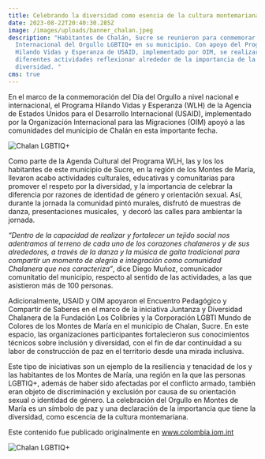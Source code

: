 ```yaml
---
title: Celebrando la diversidad como esencia de la cultura montemariana
date: 2023-08-22T20:40:30.285Z
image: /images/uploads/banner_chalan.jpeg
description: "Habitantes de Chalán, Sucre se reunieron para conmemorar el Día
  Internacional del Orgullo LGBTIQ+ en su municipio. Con apoyo del Programa
  Hilando Vidas y Esperanza de USAID, implementado por OIM, se realizaron
  diferentes actividades reflexionar alrededor de la importancia de la
  diversidad. "
cms: true
---
```

En el marco de la conmemoración del Día del Orgullo a nivel nacional e internacional, el Programa Hilando Vidas y Esperanza (WLH) de la Agencia de Estados Unidos para el Desarrollo Internacional (USAID), implementado por la Organización Internacional para las Migraciones (OIM) apoyó a las comunidades del municipio de Chalán en esta importante fecha. 

![Chalan LGBTIQ+](https://colombia.iom.int/sites/g/files/tmzbdl1011/files/images/Notas/chalan1.jpg)

Como parte de la Agenda Cultural del Programa WLH, las y los los habitantes de este municipio de Sucre, en la región de los Montes de María, llevaron acabo actividades culturales, educativas y comunitarias para promover el respeto por la diversidad, y la importancia de celebrar la diferencia por razones de identidad de género y orientación sexual. Así, durante la jornada la comunidad pintó murales, disfrutó de muestras de danza, presentaciones musicales,  y decoró las calles para ambientar la jornada.

*“Dentro de la capacidad de realizar y fortalecer un tejido social nos adentramos al terreno de cada uno de los corazones chalaneros y de sus alrededores, a través de la danza y la música de gaita tradicional para compartir un momento de alegría e integración como comunidad Chalanera que nos caracteriza”*, dice Diego Muñoz, comunicador comunitatio del municipio, respecto al sentido de las actividades, a las que asistieron más de 100 personas.

Adicionalmente, USAID y OIM apoyaron el Encuentro Pedagógico y Compartir de Saberes en el marco de la iniciativa Juntanza y Diversidad Chalanera de la Fundación Los Colibríes y la Corporación LGBTI Mundo de Colores de los Montes de María en el municipio de Chalan, Sucre. En este espacio, las organizaciones participantes fortalecieron sus conocimientos técnicos sobre inclusión y diversidad, con el fin de dar continuidad a su labor de construcción de paz en el territorio desde una mirada inclusiva. 

Este tipo de iniciativas son un ejemplo de la resiliencia y tenacidad de los y las habitantes de los Montes de María, una región en la que las personas LGBTIQ+, además de haber sido afectadas por el conflicto armado, también eran objeto de discriminación y exclusión por causa de su orientación sexual o identidad de género. La celebración del Orgullo en Montes de María es un símbolo de paz y una declaración de la importancia que tiene la diversidad, como escencia de la cultura montemariana. 

Este contenido fue publicado originalmente en www.colombia.iom.int

![Chalan LGBTIQ+](https://colombia.iom.int/sites/g/files/tmzbdl1011/files/images/Notas/whatsapp-image-2023-06-28-at-12.41.00-pm-5.jpeg)